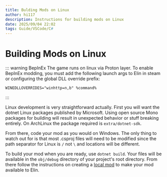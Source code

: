 ```yaml
---
title: Bulding Mods on Linux
author: hi117
description: Instructions for building mods on Linux
date: 2025/09/04 22:02
tags: Guide/VSCode/C#
---
```


# Building Mods on Linux

::: warning BepInEx
The game runs on linux via Proton layer. To enable BepInEx modding, you must add the following launch args to Elin in steam or configuring the global DLL override prefix:

```
WINEDLLOVERRIDES="winhttp=n,b" %command%
```
:::

Linux development is very straightforward actually. First you will want the dotnet Linux packages published by Microsoft. Using open source Mono packages for building will
result in unexpected behavior or stuff breaking entirely. On ArchLinux the package required is `extra/dotnet-sdk`.

From there, code your mod as you would on Windows. The only thing to watch out for is that most .csproj files will need to be modified since the path separator for
Linux is `/` not `\` and locations will be different.

To build your mod when you are ready, use `dotnet build`. Your files will be available in the `obj/debug` directory of your project's root directory. From there follow
the instructions on creating a [local mod](../basic_mod.md) to make your mod available to Elin.